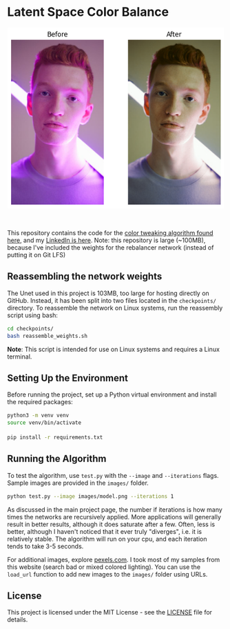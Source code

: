 # Latent Space Color Balance

<p align="center">
  <img src="plots/model.png" alt="Model Visualization">
</p>

<br>

This repository contains the code for the [color tweaking algorithm found here](https://messy-bytes.github.io/Advanced-ML-Color-Fixes/), and my [LinkedIn is here](https://www.linkedin.com/in/jack-messerly-567b9b96/). Note: this repository is large (~100MB), because I've included the weights for the rebalancer network (instead of putting it on Git LFS)

## Reassembling the network weights

The Unet used in this project is 103MB, too large for hosting directly on GitHub. Instead, it has been split into two files located in the `checkpoints/` directory. To reassemble the network on Linux systems, run the reassembly script using bash:

```bash
cd checkpoints/
bash reassemble_weights.sh
```

**Note**: This script is intended for use on Linux systems and requires a Linux terminal.

## Setting Up the Environment

Before running the project, set up a Python virtual environment and install the required packages:

```bash
python3 -m venv venv
source venv/bin/activate

pip install -r requirements.txt
```


## Running the Algorithm

To test the algorithm, use `test.py` with the `--image` and `--iterations` flags. Sample images are provided in the `images/` folder.

```bash
python test.py --image images/model.png --iterations 1
```

As discussed in the main project page, the number if iterations is how many times the networks are recursively applied. More applications will generally result in better results, although it does saturate after a few. Often, less is better, although I haven't noticed that it ever truly "diverges", i.e. it is relatively stable. The algorithm will run on your cpu, and each iteration tends to take 3-5 seconds.

For additional images, explore [pexels.com](https://www.pexels.com). I took most of my samples from this website (search bad or mixed colored lighting). You can use the `load_url` function to add new images to the `images/` folder using URLs.

## License

This project is licensed under the MIT License - see the [LICENSE](LICENSE) file for details.

